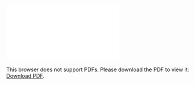 <object data="christ-in-song/CIS1908pdfs/307.pdf" type="application/pdf" width="100%" height="1024px">
    <embed src="christ-in-song/CIS1908pdfs/307.pdf">
        <p>This browser does not support PDFs. Please download the PDF to view it: <a href="christ-in-song/CIS1908pdfs/307.pdf">Download PDF</a>.</p>
    </embed>
</object>
